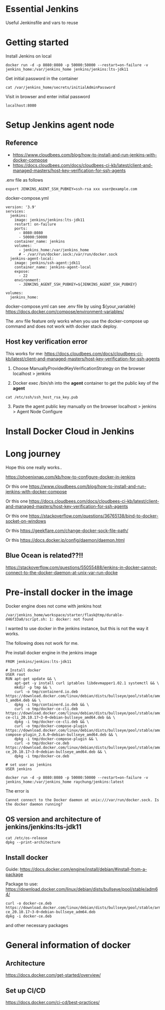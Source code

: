 # Essential Jenkins
Useful Jenkinsfile and vars to reuse

# Getting started

Install Jenkins on local
```
docker run -d -p 8080:8080 -p 50000:50000 --restart=on-failure -v jenkins_home:/var/jenkins_home jenkins/jenkins:lts-jdk11
```

Get initial password in the container
```
cat /var/jenkins_home/secrets/initialAdminPassword
```

Visit in browser and enter initial password 
```
localhost:8080
```

# Setup Jenkins agent node

## Reference
 - https://www.cloudbees.com/blog/how-to-install-and-run-jenkins-with-docker-compose
 - https://docs.cloudbees.com/docs/cloudbees-ci-kb/latest/client-and-managed-masters/host-key-verification-for-ssh-agents


.env file as follows
```
export JENKINS_AGENT_SSH_PUBKEY=ssh-rsa xxx user@example.com
```

docker-compose.yml
```
version: '3.9'
services:
  jenkins:
    image: jenkins/jenkins:lts-jdk11
    restart: on-failure
    ports:
      - 8080:8080
      - 50000:50000
    container_name: jenkins
    volumes:
      - jenkins_home:/var/jenkins_home
      # - /var/run/docker.sock:/var/run/docker.sock
  jenkins-agent-local:
    image: jenkins/ssh-agent:jdk11
    container_name: jenkins-agent-local
    expose:
      - 22
    environment:
      - JENKINS_AGENT_SSH_PUBKEY=${JENKINS_AGENT_SSH_PUBKEY}

volumes:
  jenkins_home:
```

docker-compose.yml can see .env file by using ${your_variable} 
https://docs.docker.com/compose/environment-variables/

The .env file feature only works when you use the docker-compose up command and does not work with docker stack deploy.


## Host key verification error

This works for me:
https://docs.cloudbees.com/docs/cloudbees-ci-kb/latest/client-and-managed-masters/host-key-verification-for-ssh-agents

1. Choose ManuallyProvidedKeyVerificationStrategy on the browser localhost > jenkins

2. Docker exec /bin/sh into the **agent** container to get the public key of the **agent**
```
cat /etc/ssh/ssh_host_rsa_key.pub
```

3. Paste the agent public key manually on the browser localhost > jenkins > Agent Node Configure



# Install Docker Cloud in Jenkins



# Long journey

Hope this one really works..

https://phoenixnap.com/kb/how-to-configure-docker-in-jenkins

Or this one
https://www.cloudbees.com/blog/how-to-install-and-run-jenkins-with-docker-compose

Or this one
https://docs.cloudbees.com/docs/cloudbees-ci-kb/latest/client-and-managed-masters/host-key-verification-for-ssh-agents

Or this one
https://stackoverflow.com/questions/36765138/bind-to-docker-socket-on-windows

Or this 
https://geekflare.com/change-docker-sock-file-path/


Or this
https://docs.docker.jp/config/daemon/daemon.html

## Blue Ocean is related??!!

https://stackoverflow.com/questions/55055488/jenkins-in-docker-cannot-connect-to-the-docker-daemon-at-unix-var-run-docke



# Pre-install docker in the image

Docker engine does not come with jenkins host
```
/var/jenkins_home/workspace/starter/flask@tmp/durable-d46f33a0/script.sh: 1: docker: not found
```
I wanted to use docker in the jenkins instance, but this is not the way it works.

The following does not work for me. 

Pre install docker engine in the jenkins image
```
FROM jenkins/jenkins:lts-jdk11

# Install docker
USER root
RUN apt-get update && \
    apt-get -y install curl iptables libdevmapper1.02.1 systemctl && \
    mkdir -p tmp && \
    curl -o tmp/containerd.io.deb https://download.docker.com/linux/debian/dists/bullseye/pool/stable/amd64/containerd.io_1.6.6-1_amd64.deb && \
    dpkg -i tmp/containerd.io.deb && \
    curl -o tmp/docker-ce-cli.deb https://download.docker.com/linux/debian/dists/bullseye/pool/stable/amd64/docker-ce-cli_20.10.17~3-0~debian-bullseye_amd64.deb && \
    dpkg -i tmp/docker-ce-cli.deb && \
    curl -o tmp/docker-compose-plugin https://download.docker.com/linux/debian/dists/bullseye/pool/stable/amd64/docker-compose-plugin_2.6.0~debian-bullseye_amd64.deb && \
    dpkg -i tmp/docker-compose-plugin && \
    curl -o tmp/docker-ce.deb https://download.docker.com/linux/debian/dists/bullseye/pool/stable/amd64/docker-ce_20.10.17~3-0~debian-bullseye_amd64.deb && \
    dpkg -i tmp/docker-ce.deb

# set user as jenkins
USER jenkins
```

```
docker run -d -p 8080:8080 -p 50000:50000 --restart=on-failure -v jenkins_home:/var/jenkins_home raychung/jenkins:latest
```

The error is
```
Cannot connect to the Docker daemon at unix:///var/run/docker.sock. Is the docker daemon running?
```

## OS version and architecture of jenkins/jenkins:lts-jdk11
```
cat /etc/os-release
dpkg --print-architecture
```

## Install docker

Guide: https://docs.docker.com/engine/install/debian/#install-from-a-package

Package to use: https://download.docker.com/linux/debian/dists/bullseye/pool/stable/adm64/

```
curl -o docker-ce.deb https://download.docker.com/linux/debian/dists/bullseye/pool/stable/arm64/docker-ce_20.10.17~3-0~debian-bullseye_adm64.deb
dpkg -i docker-ce.deb
```
and other necessary packages


# General information of docker

## Architecture
https://docs.docker.com/get-started/overview/

## Set up CI/CD
https://docs.docker.com/ci-cd/best-practices/
